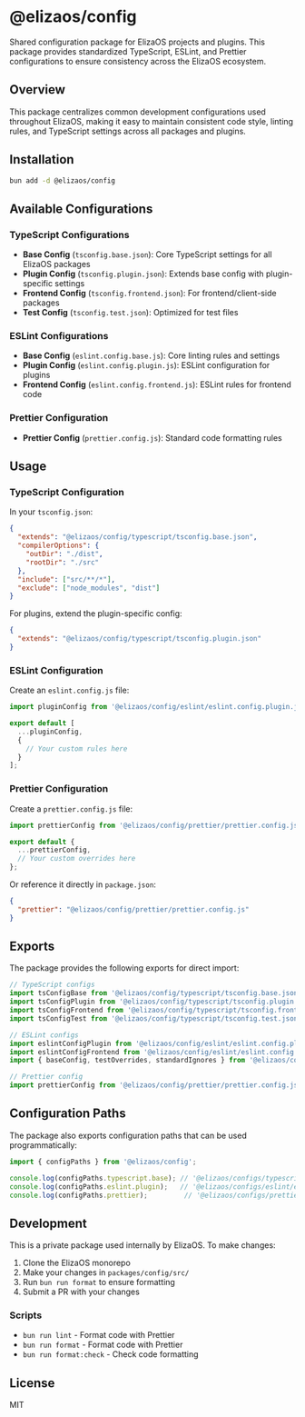 # @elizaos/config

Shared configuration package for ElizaOS projects and plugins. This package provides standardized TypeScript, ESLint, and Prettier configurations to ensure consistency across the ElizaOS ecosystem.

## Overview

This package centralizes common development configurations used throughout ElizaOS, making it easy to maintain consistent code style, linting rules, and TypeScript settings across all packages and plugins.

## Installation

```bash
bun add -d @elizaos/config
```

## Available Configurations

### TypeScript Configurations

- **Base Config** (`tsconfig.base.json`): Core TypeScript settings for all ElizaOS packages
- **Plugin Config** (`tsconfig.plugin.json`): Extends base config with plugin-specific settings
- **Frontend Config** (`tsconfig.frontend.json`): For frontend/client-side packages
- **Test Config** (`tsconfig.test.json`): Optimized for test files

### ESLint Configurations

- **Base Config** (`eslint.config.base.js`): Core linting rules and settings
- **Plugin Config** (`eslint.config.plugin.js`): ESLint configuration for plugins
- **Frontend Config** (`eslint.config.frontend.js`): ESLint rules for frontend code

### Prettier Configuration

- **Prettier Config** (`prettier.config.js`): Standard code formatting rules

## Usage

### TypeScript Configuration

In your `tsconfig.json`:

```json
{
  "extends": "@elizaos/config/typescript/tsconfig.base.json",
  "compilerOptions": {
    "outDir": "./dist",
    "rootDir": "./src"
  },
  "include": ["src/**/*"],
  "exclude": ["node_modules", "dist"]
}
```

For plugins, extend the plugin-specific config:

```json
{
  "extends": "@elizaos/config/typescript/tsconfig.plugin.json"
}
```

### ESLint Configuration

Create an `eslint.config.js` file:

```javascript
import pluginConfig from '@elizaos/config/eslint/eslint.config.plugin.js';

export default [
  ...pluginConfig,
  {
    // Your custom rules here
  }
];
```

### Prettier Configuration

Create a `prettier.config.js` file:

```javascript
import prettierConfig from '@elizaos/config/prettier/prettier.config.js';

export default {
  ...prettierConfig,
  // Your custom overrides here
};
```

Or reference it directly in `package.json`:

```json
{
  "prettier": "@elizaos/config/prettier/prettier.config.js"
}
```

## Exports

The package provides the following exports for direct import:

```javascript
// TypeScript configs
import tsConfigBase from '@elizaos/config/typescript/tsconfig.base.json';
import tsConfigPlugin from '@elizaos/config/typescript/tsconfig.plugin.json';
import tsConfigFrontend from '@elizaos/config/typescript/tsconfig.frontend.json';
import tsConfigTest from '@elizaos/config/typescript/tsconfig.test.json';

// ESLint configs
import eslintConfigPlugin from '@elizaos/config/eslint/eslint.config.plugin.js';
import eslintConfigFrontend from '@elizaos/config/eslint/eslint.config.frontend.js';
import { baseConfig, testOverrides, standardIgnores } from '@elizaos/config/eslint/eslint.config.base.js';

// Prettier config
import prettierConfig from '@elizaos/config/prettier/prettier.config.js';
```

## Configuration Paths

The package also exports configuration paths that can be used programmatically:

```javascript
import { configPaths } from '@elizaos/config';

console.log(configPaths.typescript.base); // '@elizaos/configs/typescript/tsconfig.base.json'
console.log(configPaths.eslint.plugin);   // '@elizaos/configs/eslint/eslint.config.plugin.js'
console.log(configPaths.prettier);         // '@elizaos/configs/prettier/prettier.config.js'
```

## Development

This is a private package used internally by ElizaOS. To make changes:

1. Clone the ElizaOS monorepo
2. Make your changes in `packages/config/src/`
3. Run `bun run format` to ensure formatting
4. Submit a PR with your changes

### Scripts

- `bun run lint` - Format code with Prettier
- `bun run format` - Format code with Prettier
- `bun run format:check` - Check code formatting

## License

MIT
